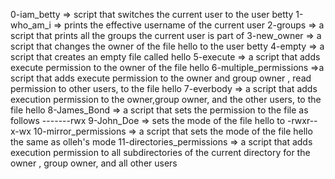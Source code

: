 0-iam_betty => script that switches the current user to the user betty
1-who_am_i => prints the effective username of the current user
2-groups => a script that prints all the groups the current user is part of
3-new_owner => a script that changes the owner of the file hello to the user betty
4-empty => a script that creates an empty file called hello
5-execute => a script that adds execute permission to the owner of the file hello
6-multiple_permissions =>a script that adds execute permission to the owner and group owner , read permission to other users, to the file hello
7-everbody => a script that adds execution permission to the owner,group owner, and the other users, to the file hello
8-James_Bond => a script that sets the permission to the file as follows -------rwx
9-John_Doe => sets the mode of the file hello to -rwxr--x-wx
10-mirror_permissions => a script that sets the mode of the file hello the same as olleh's mode
11-directories_permissions => a script that adds execution permission to all subdirectories of the current directory for the owner , group owner, and all other users
